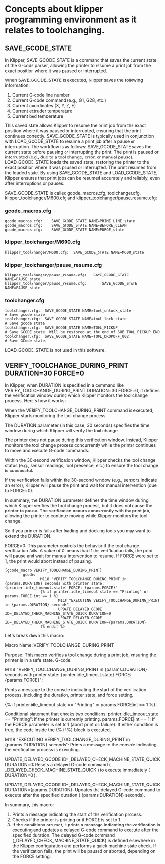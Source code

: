 
# Concepts about klipper programming environment as it relates to toolchanging. #


## SAVE_GCODE_STATE ##

In Klipper, SAVE_GCODE_STATE is a command that saves the current state of the G-code parser, allowing the printer to resume a print job from the exact position where it was paused or interrupted.

When SAVE_GCODE_STATE is executed, Klipper saves the following information:

1. Current G-code line number
2. Current G-code command (e.g., G1, G28, etc.)
3. Current coordinates (X, Y, Z, E)
4. Current extruder temperature
5. Current bed temperature

This saved state allows Klipper to resume the print job from the exact position where it was paused or interrupted, ensuring that the print continues correctly.
SAVE_GCODE_STATE is typically used in conjunction with LOAD_GCODE_STATE to resume a print job after a pause or interruption. The workflow is as follows:
SAVE_GCODE_STATE saves the current state before pausing or interrupting the print.
The print is paused or interrupted (e.g., due to a tool change, error, or manual pause).
LOAD_GCODE_STATE loads the saved state, restoring the printer to the exact position where it was paused or interrupted.
The print resumes from the loaded state.
By using SAVE_GCODE_STATE and LOAD_GCODE_STATE, Klipper ensures that print jobs can be resumed accurately and reliably, even after interruptions or pauses.

SAVE_GCODE_STATE is called gcode_macros.cfg, toolchanger.cfg, klipper_toolchanger/M600.cfg and klipper_toolchanger/pause_resume.cfg: 

### gcode_macros.cfg ###

```
gcode_macros.cfg:    SAVE_GCODE_STATE NAME=PRIME_LINE_state
gcode_macros.cfg:    SAVE_GCODE_STATE NAME=BEFORE_CLEAN
gcode_macros.cfg:    SAVE_GCODE_STATE NAME=PURGE_state
```

### klipper_toolchanger/M600.cfg ###

```
klipper_toolchanger/M600.cfg:  SAVE_GCODE_STATE NAME=M600_state
```

### klipper_toolchanger/pause_resume.cfg ###

```
klipper_toolchanger/pause_resume.cfg:   SAVE_GCODE_STATE NAME=PAUSE_state
klipper_toolchanger/pause_resume.cfg:	 	SAVE_GCODE_STATE NAME=PAUSE_state
```

### toolchanger.cfg ###

```
toolchanger.cfg:  SAVE_GCODE_STATE NAME=tool_unlock_state                                         # Save gcode state
toolchanger.cfg:  SAVE_GCODE_STATE NAME=tool_lock_state                                           # Save gcode state
toolchanger.cfg:  SAVE_GCODE_STATE NAME=TOOL_PICKUP                                    # Save GCODE state. Will be restored at the end of SUB_TOOL_PICKUP_END
toolchanger.cfg:  SAVE_GCODE_STATE NAME=TOOL_DROPOFF_002                        # Save GCode state. 
```

LOAD_GCODE_STATE is not used in this software. 


## VERIFY_TOOLCHANGE_DURING_PRINT DURATION=30 FORCE=0 ##


In Klipper, when DURATION is specified in a command like VERIFY_TOOLCHANGE_DURING_PRINT DURATION=30 FORCE=0, it defines the verification window during which Klipper monitors the tool change process.
Here's how it works:

When the VERIFY_TOOLCHANGE_DURING_PRINT command is executed, Klipper starts monitoring the tool change process.

The DURATION parameter (in this case, 30 seconds) specifies the time window during which Klipper will verify the tool change.

The printer does not pause during this verification window. Instead, Klipper monitors the tool change process concurrently while the printer continues to move and execute G-code commands.

Within the 30-second verification window, Klipper checks the tool change status (e.g., sensor readings, tool presence, etc.) to ensure the tool change is successful.

If the verification fails within the 30-second window (e.g., sensors indicate an error), Klipper will pause the print and wait for manual intervention (due to FORCE=0).

In summary, the DURATION parameter defines the time window during which Klipper verifies the tool change process, but it does not cause the printer to pause. The verification occurs concurrently with the print job, allowing the printer to continue moving while Klipper monitors the tool change.

So if you printer is fails after loading and docking tools you may want to extend the DURATION. 

FORCE=0: This parameter controls the behavior if the tool change verification fails. A value of 0 means that if the verification fails, the print will pause and wait for manual intervention to resume. If FORCE were set to 1, the print would abort instead of pausing.

```
[gcode_macro VERIFY_TOOLCHANGE_DURING_PRINT]
        gcode:
                M118 "VERIFY_TOOLCHANGE_DURING_PRINT in {params.DURATION} seconds with printer state: {printer.idle_timeout.state} FORCE: {params.FORCE}"
                {% if printer.idle_timeout.state == "Printing" or params.FORCE|int == 1 %}
                        M118 "EXECUTING VERIFY_TOOLCHANGE_DURING_PRINT in {params.DURATION} seconds"
                        UPDATE_DELAYED_GCODE ID=_DELAYED_CHECK_MACHINE_STATE_QUICK DURATION=0
                        UPDATE_DELAYED_GCODE ID=_DELAYED_CHECK_MACHINE_STATE_QUICK DURATION={params.DURATION}
                {% endif %}
```

Let's break down this macro:

Macro Name: VERIFY_TOOLCHANGE_DURING_PRINT

Purpose: This macro verifies a tool change during a print job, ensuring the printer is in a safe state.
G-code:

M118 "VERIFY_TOOLCHANGE_DURING_PRINT in {params.DURATION} seconds with printer state: {printer.idle_timeout.state} FORCE: {params.FORCE}":

Prints a message to the console indicating the start of the verification process, including the duration, printer state, and force setting.

{% if printer.idle_timeout.state == "Printing" or params.FORCE|int == 1 %}:

Conditional statement that checks two conditions:
printer.idle_timeout.state == "Printing": If the printer is currently printing.
params.FORCE|int == 1: If the FORCE parameter is set to 1 (abort print on failure).
If either condition is true, the code inside the {% if %} block is executed.

M118 "EXECUTING VERIFY_TOOLCHANGE_DURING_PRINT in {params.DURATION} seconds":
Prints a message to the console indicating the verification process is executing.

UPDATE_DELAYED_GCODE ID=_DELAYED_CHECK_MACHINE_STATE_QUICK DURATION=0:
Resets a delayed G-code command ( _DELAYED_CHECK_MACHINE_STATE_QUICK ) to execute immediately ( DURATION=0 ).

UPDATE_DELAYED_GCODE ID=_DELAYED_CHECK_MACHINE_STATE_QUICK DURATION={params.DURATION}:
Updates the delayed G-code command to execute after the specified duration ( {params.DURATION} seconds).

In summary, this macro:

1. Prints a message indicating the start of the verification process.
2. Checks if the printer is printing or if FORCE is set to 1.
3. If the conditions are met, it prints a message indicating the verification is executing and updates a delayed G-code command to execute after the specified duration.
The delayed G-code command (_DELAYED_CHECK_MACHINE_STATE_QUICK) is defined elsewhere in the Klipper configuration and performs a quick machine state check. If the verification fails, the print will be paused or aborted, depending on the FORCE setting.
